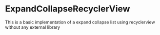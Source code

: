 # ExpandCollapseRecyclerView

This is a basic implementation of a expand collapse list using recyclerview without any external library
